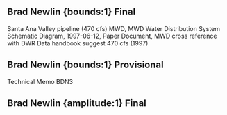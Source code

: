 ## Brad Newlin {bounds:1} Final
Santa Ana Valley pipeline (470 cfs)
MWD, MWD Water Distribution System Schematic Diagram, 1997-06-12, Paper Document, MWD
cross reference with DWR Data handbook suggest 470 cfs (1997)

## Brad Newlin {bounds:1} Provisional
Technical Memo BDN3

## Brad Newlin {amplitude:1} Final

